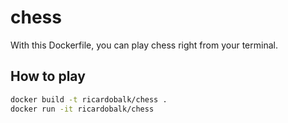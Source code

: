 # chess

With this Dockerfile, you can play chess right from your terminal.

## How to play

```sh
docker build -t ricardobalk/chess .
docker run -it ricardobalk/chess
```

